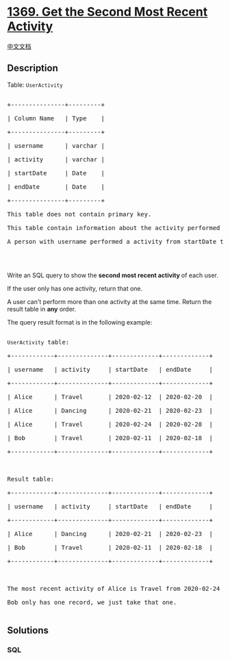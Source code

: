 # [1369. Get the Second Most Recent Activity](https://leetcode.com/problems/get-the-second-most-recent-activity)

[中文文档](/solution/1300-1399/1369.Get%20the%20Second%20Most%20Recent%20Activity/README.md)

## Description

<p>Table: <code>UserActivity</code></p>

<pre>

+---------------+---------+

| Column Name   | Type    |

+---------------+---------+

| username      | varchar |

| activity      | varchar |

| startDate     | Date    |

| endDate       | Date    |

+---------------+---------+

This table does not contain primary key.

This table contain information about the activity performed of each user in a period of time.

A person with username performed a activity from startDate to endDate.



</pre>

<p>Write an SQL query to&nbsp;show&nbsp;the <strong>second most recent activity </strong>of each user.</p>

<p>If the user only has one activity, return that one.&nbsp;</p>

<p>A&nbsp;user can&#39;t perform more than one activity at the same time. Return the result table in <strong>any</strong> order.</p>

<p>The query result format is in the following example:</p>

<pre>

<code>UserActivity</code> table:

+------------+--------------+-------------+-------------+

| username   | activity     | startDate   | endDate     |

+------------+--------------+-------------+-------------+

| Alice      | Travel       | 2020-02-12  | 2020-02-20  |

| Alice      | Dancing      | 2020-02-21  | 2020-02-23  |

| Alice      | Travel       | 2020-02-24  | 2020-02-28  |

| Bob        | Travel       | 2020-02-11  | 2020-02-18  |

+------------+--------------+-------------+-------------+



Result table:

+------------+--------------+-------------+-------------+

| username   | activity     | startDate   | endDate     |

+------------+--------------+-------------+-------------+

| Alice      | Dancing      | 2020-02-21  | 2020-02-23  |

| Bob        | Travel       | 2020-02-11  | 2020-02-18  |

+------------+--------------+-------------+-------------+



The most recent activity of Alice is Travel from 2020-02-24 to 2020-02-28, before that she was dancing from 2020-02-21 to 2020-02-23.

Bob only has one record, we just take that one.

</pre>

## Solutions

<!-- tabs:start -->

### **SQL**

```sql

```

<!-- tabs:end -->
